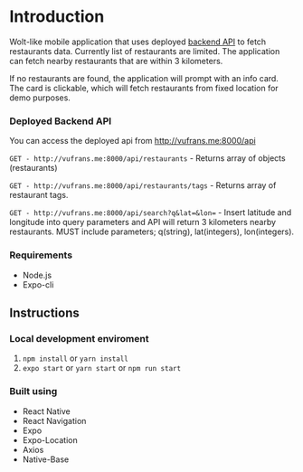 # Introduction

Wolt-like mobile application that uses deployed [backend API](https://github.com/VuFrans/fullstack-wolt/tree/master/backend) to fetch restaurants data. Currently list of restaurants are limited. The application can fetch nearby restaurants that are within 3 kilometers.

If no restaurants are found, the application will prompt with an info card. The card is clickable, which will fetch restaurants from fixed location for demo purposes.

### Deployed Backend API

You can access the deployed api from http://vufrans.me:8000/api

`GET - http://vufrans.me:8000/api/restaurants` - Returns array of objects (restaurants)

`GET - http://vufrans.me:8000/api/restaurants/tags` - Returns array of restaurant tags.

`GET - http://vufrans.me:8000/api/search?q&lat=&lon=` - Insert latitude and longitude into query parameters and API will return 3 kilometers nearby restaurants. MUST include parameters; q(string), lat(integers), lon(integers).

### Requirements

- Node.js
- Expo-cli

## Instructions

### Local development enviroment

1. `npm install` or `yarn install`
2. `expo start` or `yarn start` or `npm run start`

### Built using

- React Native
- React Navigation
- Expo
- Expo-Location
- Axios
- Native-Base
